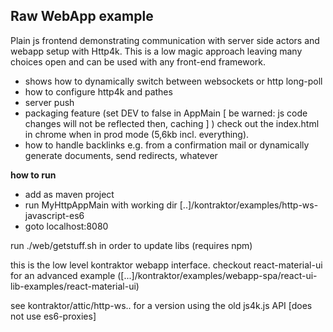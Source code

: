 ## Raw WebApp example

Plain js frontend demonstrating communication with server side actors and webapp setup with Http4k.
This is a low magic approach leaving many choices open and can be used with any front-end framework.

* shows how to dynamically switch between websockets or http long-poll
* how to configure http4k and pathes
* server push
* packaging feature (set DEV to false in AppMain [ be warned: js code changes will not be reflected then, caching ] )
check out the index.html in chrome when in prod mode (5,6kb incl. everything).
* how to handle backlinks e.g. from a confirmation mail or dynamically generate documents, send redirects, whatever

**how to run**

* add as maven project
* run MyHttpAppMain with working dir [..]/kontraktor/examples/http-ws-javascript-es6
* goto localhost:8080

run ./web/getstuff.sh in order to update libs (requires npm)

this is the low level kontraktor webapp interface. checkout react-material-ui for an advanced example 
([...]/kontraktor/examples/webapp-spa/react-ui-lib-examples/react-material-ui)

see kontraktor/attic/http-ws.. for a version using the old js4k.js API [does not use es6-proxies]